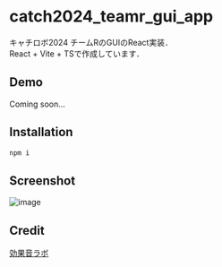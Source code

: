 # catch2024_teamr_gui_app
キャチロボ2024 チームRのGUIのReact実装．  
React + Vite + TSで作成しています．

## Demo
Coming soon...

## Installation
```bash
npm i
```

## Screenshot
![image](https://github.com/user-attachments/assets/90358242-9803-485d-9e67-732d2a8f92fb)


## Credit
[効果音ラボ](https://soundeffect-lab.info/)
